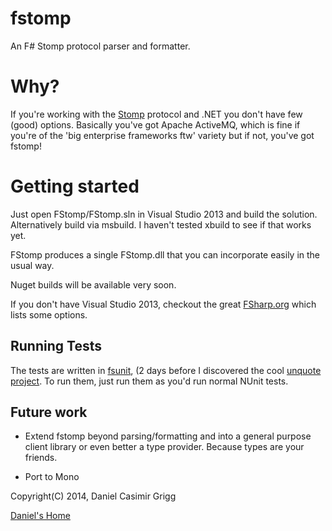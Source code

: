 fstomp
======

An F# Stomp protocol parser and formatter.


# Why?

If you're working with the [Stomp](http://stomp.github.io) protocol and 
.NET you don't have few (good) options.  Basically you've got Apache 
ActiveMQ, which is fine if you're of the 'big enterprise frameworks ftw' 
variety but if not, you've got fstomp!


# Getting started

Just open FStomp/FStomp.sln in Visual Studio 2013 and build the solution.  
Alternatively build via msbuild.  I haven't tested xbuild to see 
if that works yet.

FStomp produces a single FStomp.dll that you can incorporate easily 
in the usual way.  

Nuget builds will be available very soon.

If you don't have Visual Studio 2013, checkout the great 
[FSharp.org](http://fsharp.org/use/windows/) which lists some options.


## Running Tests

The tests are written in [fsunit](https://github.com/fsharp/FsUnit), 
(2 days before I discovered the cool 
[unquote project](https://code.google.com/p/unquote/). To run them, 
just run them as you'd run normal NUnit tests.


## Future work

+ Extend fstomp beyond parsing/formatting and into a general purpose
client library or even better a type provider. Because 
types are your friends.

+ Port to Mono

Copyright(C) 2014, Daniel Casimir Grigg

[Daniel's Home](http://danielgrigg.github.io)
